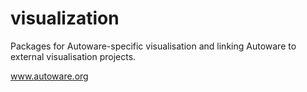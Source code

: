 # visualization
Packages for Autoware-specific visualisation and linking Autoware to external visualisation projects.

www.autoware.org
